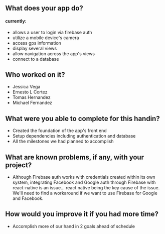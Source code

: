 ## What does your app do?
#### currently:
- allows a user to login via firebase auth
- utilize a mobile device's camera
- access gps information
- display several views
- allow navigation across the app's views
- connect to a database

## Who worked on it?
- Jessica Vega
- Ernesto L Cortez
- Tomas Hernandez
- Michael Fernandez

## What were you able to complete for this handin?
- Created the foundation of the app's front end
- Setup dependencies including authentication and database
- All the milestones we had planned to accomplish

## What are known problems, if any, with your project?
- Although Firebase auth works with credentials created within its own system, integrating Facebook and Google auth through Firebase with react-native is an issue... react native being the key cause of the issue. We'll need to find a workaround if we want to use Firebase for Google and Facebook.

## How would you improve it if you had more time?
- Accomplish more of our hand in 2 goals ahead of schedule
